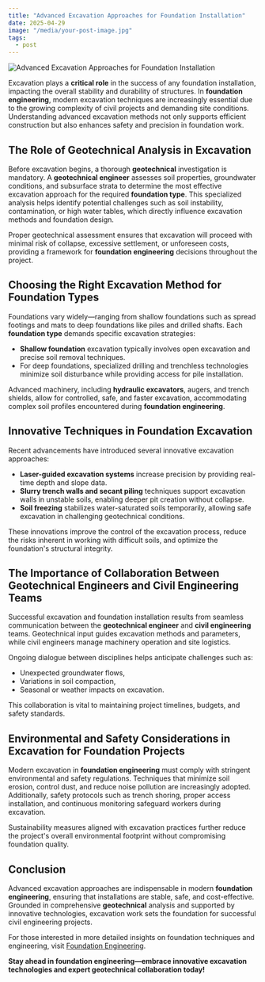 ```yaml
---
title: "Advanced Excavation Approaches for Foundation Installation"
date: 2025-04-29
image: "/media/your-post-image.jpg"
tags:
  - post
---
```


![Advanced Excavation Approaches for Foundation Installation](/media/your-post-image.jpg)

Excavation plays a **critical role** in the success of any foundation installation, impacting the overall stability and durability of structures. In **foundation engineering**, modern excavation techniques are increasingly essential due to the growing complexity of civil projects and demanding site conditions. Understanding advanced excavation methods not only supports efficient construction but also enhances safety and precision in foundation work.

## The Role of Geotechnical Analysis in Excavation

Before excavation begins, a thorough **geotechnical** investigation is mandatory. A **geotechnical engineer** assesses soil properties, groundwater conditions, and subsurface strata to determine the most effective excavation approach for the required **foundation type**. This specialized analysis helps identify potential challenges such as soil instability, contamination, or high water tables, which directly influence excavation methods and foundation design.

Proper geotechnical assessment ensures that excavation will proceed with minimal risk of collapse, excessive settlement, or unforeseen costs, providing a framework for **foundation engineering** decisions throughout the project.

## Choosing the Right Excavation Method for Foundation Types

Foundations vary widely—ranging from shallow foundations such as spread footings and mats to deep foundations like piles and drilled shafts. Each **foundation type** demands specific excavation strategies:

- **Shallow foundation** excavation typically involves open excavation and precise soil removal techniques.
- For deep foundations, specialized drilling and trenchless technologies minimize soil disturbance while providing access for pile installation.

Advanced machinery, including **hydraulic excavators**, augers, and trench shields, allow for controlled, safe, and faster excavation, accommodating complex soil profiles encountered during **foundation engineering**.

## Innovative Techniques in Foundation Excavation

Recent advancements have introduced several innovative excavation approaches:

- **Laser-guided excavation systems** increase precision by providing real-time depth and slope data.
- **Slurry trench walls and secant piling** techniques support excavation walls in unstable soils, enabling deeper pit creation without collapse.
- **Soil freezing** stabilizes water-saturated soils temporarily, allowing safe excavation in challenging geotechnical conditions.

These innovations improve the control of the excavation process, reduce the risks inherent in working with difficult soils, and optimize the foundation's structural integrity.

## The Importance of Collaboration Between Geotechnical Engineers and Civil Engineering Teams

Successful excavation and foundation installation results from seamless communication between the **geotechnical engineer** and **civil engineering** teams. Geotechnical input guides excavation methods and parameters, while civil engineers manage machinery operation and site logistics.

Ongoing dialogue between disciplines helps anticipate challenges such as:

- Unexpected groundwater flows,
- Variations in soil compaction,
- Seasonal or weather impacts on excavation.

This collaboration is vital to maintaining project timelines, budgets, and safety standards.

## Environmental and Safety Considerations in Excavation for Foundation Projects

Modern excavation in **foundation engineering** must comply with stringent environmental and safety regulations. Techniques that minimize soil erosion, control dust, and reduce noise pollution are increasingly adopted. Additionally, safety protocols such as trench shoring, proper access installation, and continuous monitoring safeguard workers during excavation.

Sustainability measures aligned with excavation practices further reduce the project's overall environmental footprint without compromising foundation quality.

## Conclusion

Advanced excavation approaches are indispensable in modern **foundation engineering**, ensuring that installations are stable, safe, and cost-effective. Grounded in comprehensive **geotechnical** analysis and supported by innovative technologies, excavation work sets the foundation for successful civil engineering projects.

For those interested in more detailed insights on foundation techniques and engineering, visit [Foundation Engineering](https://newspeak.today/foundation-engineering).

**Stay ahead in foundation engineering—embrace innovative excavation technologies and expert geotechnical collaboration today!**
